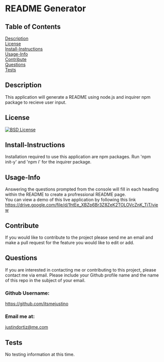 
# README Generator<br>
## Table of Contents <br>
[Description](#description)<br>
[License](#license)<br>
[Install-Instructions](#install-Instructions)<br>
[Usage-Info](#usage-Info)<br>
[Contribute](#contribute)<br>
[Questions](#questions)<br>
[Tests](#tests)<br>

## Description 
  This application will generate a README using node.js and inquirer npm package to recieve user input.
## License
  [![BSD License](https://img.shields.io/badge/License-BSD_3--Clause-blue.svg)](https://opensource.org/licenses/BSD-3-Clause)
## Install-Instructions 
  Installation required to use this application are npm packages. Run 'npm init-y' and 'npm i' for the inquirer package. 
## Usage-Info
  Answering the questions prompted from the console will fill in each heading within the README to create a profressional README page. <br>
  You can view a demo of this live application by following this link https://drive.google.com/file/d/1htEe_XBZp6Br3Z8ZeK2TOLOVcZnK_TiT/view
## Contribute
  If you would like to contribute to the project please send me an email and make a pull request for the feature you would like to edit or add.

## Questions 
If you are interested in contacting me or contributing to this project, please contact me via email. Please include your Github profile name and the name of this repo in the subject of your email.
### Github Username: 
https://github.com/itsmejustino
### Email me at: 
  justindortiz@me.com 
## Tests 
  No testing information at this time.

